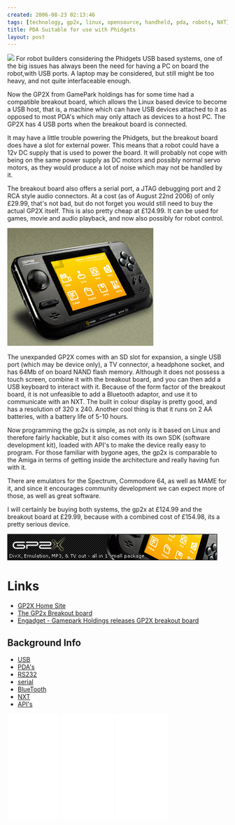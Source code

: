 ```yaml
---
created: 2006-08-23 02:13:46
tags: [technology, gp2x, linux, opensource, handheld, pda, robots, NXT]
title: PDA Suitable for use with Phidgets
layout: post
---
```

![](/galleries/gallery-6-orions-images/extract_images/387-gp2xbob.jpg)
For robot builders considering the Phidgets USB based systems, one of the big issues has always been the need for having a PC on board the robot,with USB ports. A laptop may be considered, but still might be too heavy, and not quite interfaceable enough.

Now the GP2X from GamePark holdings has for some time had a compatible breakout board, which allows the Linux based device to become a USB host, that is, a machine which can have USB devices attached to it as opposed to most PDA's which may only attach as devices to a host PC. The GP2X has 4 USB ports when the breakout board is connected.

It may have a little trouble powering the Phidgets, but the breakout board does have a slot for external power. This means that a robot could have a 12v DC supply that is used to power the board. It will probably not cope with being on the same power supply as DC motors and possibly normal servo motors, as they would produce a lot of noise which may not be handled by it.

The breakout board also offers a serial port, a JTAG debugging port and 2 RCA style audio connectors. At a cost (as of August 22nd 2006) of only £29.99, that's not bad, but do not forget you would still need to buy the actual GP2X itself. This is also pretty cheap at £124.99. It can be used for games, movie and audio playback, and now also possibly for robot control.

![](/galleries/gallery-6-orions-images/389-newblack.gif)

The unexpanded GP2X comes with an SD slot for expansion, a single USB port (which may be device only), a TV connector, a headphone socket, and has 64Mb of on board NAND flash memory. Although it does not possess a touch screen, combine it with the breakout board, and you can then add a USB keyboard to interact with it. Because of the form factor of the breakout board, it is not unfeasible to add a Bluetooth adaptor, and use it to communicate with an NXT. The built in colour display is pretty good, and has a resolution of 320 x 240. Another cool thing is that it runs on 2 AA batteries, with a battery life of 5-10 hours.

Now programming the gp2x is simple, as not only is it based on Linux and therefore fairly hackable, but it also comes with its own SDK (software development kit), loaded with API's to make the device really easy to program. For those familiar with bygone ages, the gp2x is comparable to the Amiga in terms of getting inside the architecture and really having fun with it.

There are emulators for the Spectrum, Commodore 64, as well as MAME for it, and since it encourages community development we can expect more of those, as well as great software.

I will certainly be buying both systems, the gp2x at £124.99 and the breakout board at £29.99, because with a combined cost of £154.98, its a pretty serious device.

![](/galleries/gallery-6-orions-images/388-gp2x.gif)

# Links

* [GP2X Home Site](http://gp2x.co.uk/go.pl?A694)
* [The GP2x Breakout board](http://gp2x.co.uk/gp2xbreakoutboard.html)
* [Engadget - Gamepark Holdings releases GP2X breakout board](http://www.engadget.com/2006/06/29/gamepark-holdings-releases-gp2x-breakout-board/)

## Background Info

* [USB](/wiki/usb "Universal Serial Bus")
* [PDA's](/wiki/pda "Personal Data Assistant")
* [RS232](/wiki/rs232 "A serial communication standard")
* [serial](/wiki/serial_data_stream "Serial Data Stream")
* [BlueTooth](/wiki/bluetooth "Bluetooth")
* [NXT](/wiki/nxt "Legos NeXT generation robotics kit")
* [API's](/wiki/api "Acronym: Application Programming Interface")

<iframe style="width:120px;height:240px;" marginwidth="0" marginheight="0" scrolling="no" frameborder="0" src="//ws-eu.amazon-adsystem.com/widgets/q?ServiceVersion=20070822&OneJS=1&Operation=GetAdHtml&MarketPlace=GB&source=ss&ref=as_ss_li_til&ad_type=product_link&tracking_id=orionrobots-21&marketplace=amazon&region=GB&placement=B01D8KOZF4&asins=B01D8KOZF4&linkId=5e31910339bc64587ceb3fdaddcf90bd&show_border=true&link_opens_in_new_window=true"></iframe>

<iframe style="width:120px;height:240px;" marginwidth="0" marginheight="0" scrolling="no" frameborder="0" src="//ws-eu.amazon-adsystem.com/widgets/q?ServiceVersion=20070822&OneJS=1&Operation=GetAdHtml&MarketPlace=GB&source=ss&ref=as_ss_li_til&ad_type=product_link&tracking_id=orionrobots-21&marketplace=amazon&region=GB&placement=B01G8WUGWU&asins=B01G8WUGWU&linkId=b0177f40a45270bc688ad07eb216b729&show_border=true&link_opens_in_new_window=true"></iframe>

<iframe style="width:120px;height:240px;" marginwidth="0" marginheight="0" scrolling="no" frameborder="0" src="//ws-eu.amazon-adsystem.com/widgets/q?ServiceVersion=20070822&OneJS=1&Operation=GetAdHtml&MarketPlace=GB&source=ss&ref=as_ss_li_til&ad_type=product_link&tracking_id=orionrobots-21&marketplace=amazon&region=GB&placement=B075FJ767N&asins=B075FJ767N&linkId=d90845f0e292e3bd66ee9a8955f85ce5&show_border=true&link_opens_in_new_window=true"></iframe>